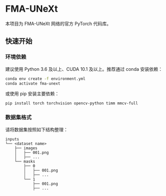 # FMA-UNeXt

本项目为 FMA-UNeXt 网络的官方 PyTorch 代码库。


## 快速开始

### 环境依赖

建议使用 Python 3.6 及以上、CUDA 10.1 及以上。推荐通过 conda 安装依赖：

```bash
conda env create -f environment.yml
conda activate fma-unext
```

或使用 pip 安装主要依赖：

```bash
pip install torch torchvision opencv-python timm mmcv-full
```

### 数据集格式

请将数据集按照如下结构整理：

```
inputs
└── <dataset name>
    ├── images
    │   ├── 001.png
    │   ├── ...
    └── masks
        ├── 0
        │   ├── 001.png
        │   ├── ...
        └── 1
            ├── 001.png
            ├── ...
```
